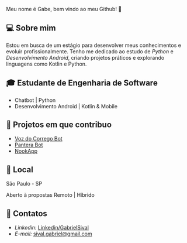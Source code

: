 Meu nome é Gabe, bem vindo ao meu Github! 👋

## 💻 Sobre mim  
Estou em busca de um estágio para desenvolver meus conhecimentos e evoluir profissionalmente. Tenho me dedicado ao estudo de *Python* e *Desenvolvimento Android*, criando projetos práticos e explorando linguagens como Kotlin e Python. 

## 🎓 Estudante de Engenharia de Software
- Chatbot | Python
- Desenvolvimento Android | Kotlin & Mobile

## 📂 Projetos em que contribuo
- [Voz do Corrego Bot](https://github.com/sivalgabe/vozDoCorregoBot)
- [Pantera Bot](https://github.com/sivalgabe/furiabot)
- [NookApp](https://github.com/jennysival/NookApp)

## 📌 Local
São Paulo - SP

Aberto à propostas Remoto | Híbrido

## 📧 Contatos
- *Linkedin:* [Linkedin/GabrielSival](https://www.linkedin.com/in/gabrielsival)
- *E-mail:* sival.gabriel@gmail.com
<!--
**sivalgabe/sivalgabe** is a ✨ _special_ ✨ repository because its `README.md` (this file) appears on your GitHub profile.

Here are some ideas to get you started:

- 🔭 I’m currently working on ...
- 🌱 I’m currently learning ...
- 👯 I’m looking to collaborate on ...
- 🤔 I’m looking for help with ...
- 💬 Ask me about ...
- 📫 How to reach me: ...
- 😄 Pronouns: ...
- ⚡ Fun fact: ...
-->

